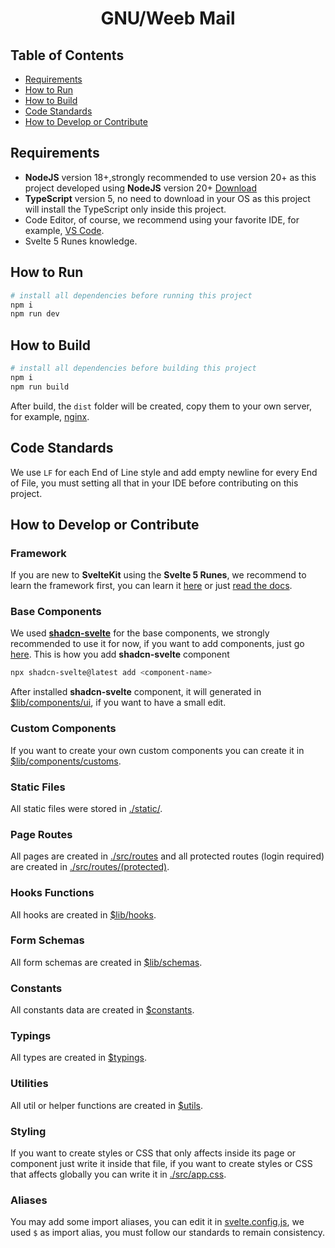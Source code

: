 <h1 align="center">
  GNU/Weeb Mail
</h1>

<h2 id="table-of-contents">
  Table of Contents
</h2>

- [Requirements](#requirements)
- [How to Run](#how-to-run)
- [How to Build](#how-to-build)
- [Code Standards](#code-standards)
- [How to Develop or Contribute](#how-to-develop)

<h2 id="requirements">
  Requirements
</h2>

- **NodeJS** version 18+,strongly recommended to use version 20+ as this project developed using **NodeJS** version 20+
  [Download](https://nodejs.org/en/download)
- **TypeScript** version 5, no need to download in your OS as this project will install the TypeScript only inside this project.
- Code Editor, of course, we recommend using your favorite IDE, for example, [VS Code](https://code.visualstudio.com/download).
- Svelte 5 Runes knowledge.

<h2 id="how-to-run">
  How to Run
</h2>

```sh
# install all dependencies before running this project
npm i
npm run dev
```

<h2 id="how-to-build">
  How to Build
</h2>

```sh
# install all dependencies before building this project
npm i
npm run build
```

After build, the `dist` folder will be created, copy them to your own server, for example, [nginx](https://nginx.org/en/download.html).

<h2 id="code-standards">
Code Standards
</h2>

We use `LF` for each End of Line style and add empty newline for every End of File, you must setting all that in your IDE before contributing on this project.

<h2 id="how-to-develop">
How to Develop or Contribute
</h2>

<h3>Framework</h3>

If you are new to **SvelteKit** using the **Svelte 5 Runes**, we recommend to learn the framework first, you can learn it [here](https://learn.svelte.dev) or just [read the docs](https://svelte.dev/docs/kit/introduction).

<h3>Base Components</h3>

We used [**shadcn-svelte**](https://www.shadcn-svelte.com/) for the base components, we strongly recommended to use it for now, if you want to add components, just go [here](https://www.shadcn-svelte.com/docs/components/accordion).
This is how you add **shadcn-svelte** component

```sh
npx shadcn-svelte@latest add <component-name>
```

After installed **shadcn-svelte** component, it will generated in [$lib/components/ui](./src/lib/components/ui/), if you want to have a small edit.

<h3>Custom Components</h3>

If you want to create your own custom components you can create it in [$lib/components/customs](./src/lib/components/customs/).

<h3>Static Files</h3>

All static files were stored in [./static/](./static/).

<h3>Page Routes</h3>

All pages are created in [./src/routes](./src/routes/) and all protected routes (login required) are created in [./src/routes/(protected)](<./src/routes/(protected)/>).

<h3>Hooks Functions</h3>

All hooks are created in [$lib/hooks](./src/lib/hooks/).

<h3>Form Schemas</h3>

All form schemas are created in [$lib/schemas](./src/lib/schemas/).

<h3>Constants</h3>

All constants data are created in [$constants](./src/lib/constants/).

<h3>Typings</h3>

All types are created in [$typings](./src/lib/typings/).

<h3>Utilities</h3>

All util or helper functions are created in [$utils](./src/lib/utilities/).

<h3>Styling</h3>

If you want to create styles or CSS that only affects inside its page or component just write it inside that file,
if you want to create styles or CSS that affects globally you can write it in [./src/app.css](./src/app.css).

<h3>Aliases</h3>

You may add some import aliases, you can edit it in [svelte.config.js](./svelte.config.js), we used `$` as import alias, you must follow our standards to remain consistency.
